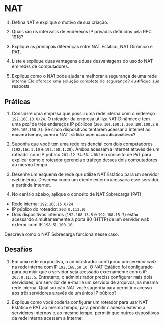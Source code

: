 # NAT

1. Defina NAT e explique o motivo de sua criação. <!-- Dica: Lembre-se de considerar a escassez de endereços IPv4. -->

1. Quais são os intervalos de endereços IP privados definidos pela RFC 1918? <!-- Por que esses intervalos foram reservados? -->

1. Explique as principais diferenças entre NAT Estático, NAT Dinâmico e PAT. <!-- Para cada tipo de NAT, descreva uma situação em que seria mais adequado utilizá-lo. -->

1. Liste e explique duas vantagens e duas desvantagens do uso do NAT em redes de computadores.

1. Explique como o NAT pode ajudar a melhorar a segurança de uma rede interna. Ele oferece uma solução completa de segurança? Justifique sua resposta.

<!-- 1. Por que o uso de NAT pode causar problemas com alguns protocolos, como FTP ou VoIP? Qual seria uma possível solução para esse problema? -->

<!-- 1. Compare o uso de NAT em redes IPv4 com o IPv6. O NAT é necessário em redes IPv6? Justifique. -->


## Práticas

1. Considere uma empresa que possui uma rede interna com o endereço `192.168.10.0/24`. O roteador da empresa utiliza NAT Dinâmico e tem uma *pool* de três endereços IP públicos (`200.100.100.1`, `200.100.100.2` e `200.100.100.3`). Se cinco dispositivos tentarem acessar a Internet ao mesmo tempo, como o NAT irá lidar com esses dispositivos?

1. Suponha que você tem uma rede residencial com dois computadores (`192.168.1.10` e `192.168.1.20`). Ambos acessam a Internet através de um roteador com IP público `201.12.34.56`. Utilize o conceito de PAT para explicar como o roteador gerencia o tráfego desses dois computadores ao mesmo tempo.

1. Desenhe um esquema de rede que utilize NAT Estático para um servidor *web* interno. Descreva como um cliente externo acessaria esse servidor a partir da Internet.

1. No cenário abaixo, aplique o conceito de NAT Sobrecarga (PAT):
- Rede interna: `192.168.15.0/24`
- IP público do roteador: `203.0.113.10`
- Dois dispositivos internos (`192.168.15.5` e `192.168.15.7`) estão acessando simultaneamente a porta 80 (HTTP) de um servidor *web* externo com IP `198.51.100.10`.

 Descreva como o NAT Sobrecarga funciona nesse caso.


<!-- 1. Simulação de NAT com Packet Tracer:
Utilize o Cisco Packet Tracer para simular uma rede interna com três dispositivos, todos acessando a Internet usando o mesmo IP público. Aplique o conceito de PAT para gerenciar as conexões. -->

## Desafios

1. Em uma rede corporativa, o administrador configurou um servidor *web* na rede interna com IP `192.168.50.10`. O NAT Estático foi configurado para permitir que o servidor seja acessado externamente com o IP `203.0.113.5`. Entretanto, o administrador precisa configurar mais dois servidores, um servidor de e-mail e um servidor de arquivos, na mesma rede interna. Qual solução NAT você sugeriria para permitir o acesso aos três servidores através de um único IP público?

1. Explique como você poderia configurar um roteador para usar NAT Estático e PAT ao mesmo tempo, para permitir o acesso externo a servidores internos e, ao mesmo tempo, permitir que outros dispositivos da rede interna acessem a Internet.